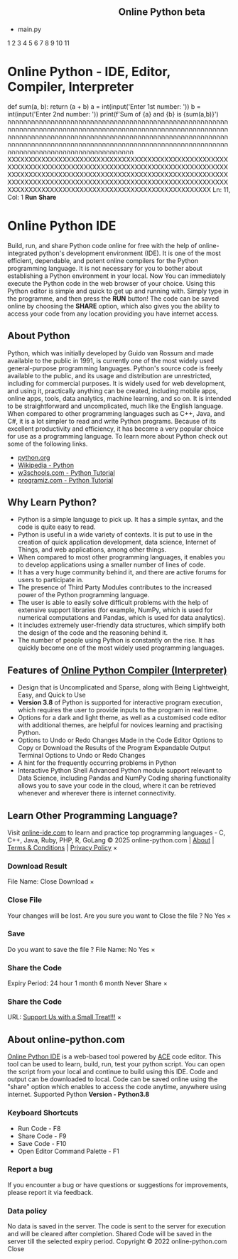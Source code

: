 ##  [![IDE](data:image/svg+xml,%3Csvg%20xmlns%3D%22http%3A%2F%2Fwww.w3.org%2F2000%2Fsvg%22%20width%3D%22245%22%20height%3D%22224%22%3E%3C%2Fsvg%3E)](https://www.online-python.com/</>) Online Python beta
  * main.py


1
2
3
4
5
6
7
8
9
10
11
# Online Python - IDE, Editor, Compiler, Interpreter
def sum(a, b):
return (a + b)
a = int(input('Enter 1st number: '))
b = int(input('Enter 2nd number: '))
print(f'Sum of {a} and {b} is {sum(a,b)}')
הההההההההההההההההההההההההההההההההההההההההההההההההההההההההההההההההההההההההההההההההההההההההההההההההההההההההההההההההההההההההההההההההההההההההההההההההההההההההההההההההההההההההההההההההההההההההההההההההההההההההההההההההההההההההההההההההההההההההההההההההההההההההההההההה
XXXXXXXXXXXXXXXXXXXXXXXXXXXXXXXXXXXXXXXXXXXXXXXXXXXXXXXXXXXXXXXXXXXXXXXXXXXXXXXXXXXXXXXXXXXXXXXXXXXXXXXXXXXXXXXXXXXXXXXXXXXXXXXXXXXXXXXXXXXXXXXXXXXXXXXXXXXXXXXXXXXXXXXXXXXXXXXXXXXXXXXXXXXXXXXXXXXXXXXXXXXXXXXXXXXXXXXXXXXXXXXXXXXXXXXXXXXXXXXXXXXXXXXXXXXXXXXX
Ln: 11, Col: 1
**Run**
**Share** [](https://www.online-python.com/<https:/www.paypal.com/ncp/payment/MM2G8KYNN2AL6>)
# Online Python IDE
Build, run, and share Python code online for free with the help of online-integrated python's development environment (IDE). It is one of the most efficient, dependable, and potent online compilers for the Python programming language. It is not necessary for you to bother about establishing a Python environment in your local. Now You can immediately execute the Python code in the web browser of your choice. Using this Python editor is simple and quick to get up and running with. Simply type in the programme, and then press the **RUN** button! The code can be saved online by choosing the **SHARE** option, which also gives you the ability to access your code from any location providing you have internet access.
## About Python
Python, which was initially developed by Guido van Rossum and made available to the public in 1991, is currently one of the most widely used general-purpose programming languages. Python's source code is freely available to the public, and its usage and distribution are unrestricted, including for commercial purposes. It is widely used for web development, and using it, practically anything can be created, including mobile apps, online apps, tools, data analytics, machine learning, and so on. It is intended to be straightforward and uncomplicated, much like the English language. When compared to other programming languages such as C++, Java, and C#, it is a lot simpler to read and write Python programs. Because of its excellent productivity and efficiency, it has become a very popular choice for use as a programming language.
To learn more about Python check out some of the following links.
  * [python.org ](https://www.online-python.com/<https:/www.python.org/> "Visit python.org")
  * [Wikipedia - Python ](https://www.online-python.com/<https:/en.wikipedia.org/wiki/Python_\(programming_language\)> "Visit Wikipedia's Python Entry")
  * [w3schools.com - Python Tutorial ](https://www.online-python.com/<https:/www.w3schools.com/python/default.asp> "Visit w3schools.com's Python Tutorial")
  * [programiz.com - Python Tutorial ](https://www.online-python.com/<https:/www.programiz.com/python-programming> "Visit Programiz's Python Tutorial")


## Why Learn Python?
  * Python is a simple language to pick up. It has a simple syntax, and the code is quite easy to read.
  * Python is useful in a wide variety of contexts. It is put to use in the creation of quick application development, data science, Internet of Things, and web applications, among other things.
  * When compared to most other programming languages, it enables you to develop applications using a smaller number of lines of code.
  * It has a very huge community behind it, and there are active forums for users to participate in.
  * The presence of Third Party Modules contributes to the increased power of the Python programming language.
  * The user is able to easily solve difficult problems with the help of extensive support libraries (for example, NumPy, which is used for numerical computations and Pandas, which is used for data analytics).
  * It includes extremely user-friendly data structures, which simplify both the design of the code and the reasoning behind it.
  * The number of people using Python is constantly on the rise. It has quickly become one of the most widely used programming languages.


## Features of [Online Python Compiler ](https://www.online-python.com/<https:/www.online-python.com/online_python_compiler> "Python Compiler") [(Interpreter)](https://www.online-python.com/<https:/www.online-python.com/online_python_interpreter> "Python Compiler")
  * Design that is Uncomplicated and Sparse, along with Being Lightweight, Easy, and Quick to Use
  * **Version 3.8** of Python is supported for interactive program execution, which requires the user to provide inputs to the program in real time.
  * Options for a dark and light theme, as well as a customised code editor with additional themes, are helpful for novices learning and practising Python.
  * Options to Undo or Redo Changes Made in the Code Editor Options to Copy or Download the Results of the Program Expandable Output Terminal Options to Undo or Redo Changes
  * A hint for the frequently occurring problems in Python
  * Interactive Python Shell Advanced Python module support relevant to Data Science, including Pandas and NumPy Coding sharing functionality allows you to save your code in the cloud, where it can be retrieved whenever and wherever there is internet connectivity.


## Learn Other Programming Language?
Visit [online-ide.com](https://www.online-python.com/<https:/online-ide.com/?utm_medium=referral&utm_source=online-python.com>) to learn and practice top programming languages - C, C++, Java, Ruby, PHP, R, GoLang
© 2025 online-python.com | [About](https://www.online-python.com/</about>) | [Terms & Conditions](https://www.online-python.com/</terms_and_conditions>) | [Privacy Policy](https://www.online-python.com/</privacy_policy>)
×
### Download Result
File Name:
Close Download
×
### Close File
Your changes will be lost. Are you sure you want to Close the file ?
No Yes
×
### Save
Do you want to save the file ?
File Name:
No Yes
×
### Share the Code
Expiry Period: 24 hour 1 month 6 month Never
Share
×
### Share the Code
URL:
[ Support Us with a Small Treat!!!](https://www.online-python.com/<https:/www.paypal.com/ncp/payment/MM2G8KYNN2AL6>)
×
## **About online-python.com**
[Online Python IDE](https://www.online-python.com/</>) is a web-based tool powered by [ACE](https://www.online-python.com/<https:/ace.c9.io/>) code editor. This tool can be used to learn, build, run, test your python script. You can open the script from your local and continue to build using this IDE. Code and output can be downloaded to local. Code can be saved online using the "share" option which enables to access the code anytime, anywhere using internet. Supported Python **Version - Python3.8**
### **Keyboard Shortcuts**
  * Run Code - F8
  * Share Code - F9
  * Save Code - F10
  * Open Editor Command Palette - F1


### **Report a bug**
If you encounter a bug or have questions or suggestions for improvements, please report it via feedback.
### **Data policy**
No data is saved in the server. The code is sent to the server for execution and will be cleared after completion. Shared Code will be saved in the server till the selected expiry period.
Copyright © 2022 online-python.com
Close
